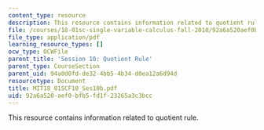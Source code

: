 ```yaml
---
content_type: resource
description: This resource contains information related to quotient rule.
file: /courses/18-01sc-single-variable-calculus-fall-2010/92a6a520aef0bfb5fd1f23265a3c3bcc_MIT18_01SCF10_Ses10b.pdf
file_type: application/pdf
learning_resource_types: []
ocw_type: OCWFile
parent_title: 'Session 10: Quotient Rule'
parent_type: CourseSection
parent_uid: 94a0d0fd-de32-4bb5-4b34-d0ea12a6d94d
resourcetype: Document
title: MIT18_01SCF10_Ses10b.pdf
uid: 92a6a520-aef0-bfb5-fd1f-23265a3c3bcc
---
```

This resource contains information related to quotient rule.